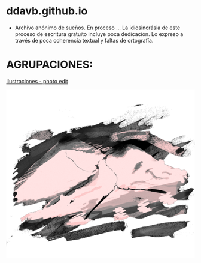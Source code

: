 # ddavb.github.io

- Archivo anónimo de sueños.
En proceso ...
La idiosincrásia de este proceso de escritura gratuito incluye poca dedicación.
Lo expreso a través de poca coherencia textual y faltas de ortografía.


# AGRUPACIONES:


<!-- [User1-archivo-sueños](/historias/User1/-All_U1-As.md) -->

<!-- [User2](/historias/User2/-All_U2-As.md) -->

[Ilustraciones - photo edit](/ilustraciones.md)

![melt my brain](https://raw.githubusercontent.com/ddavb/ddavb.github.io/master/_images/7AA.png)
